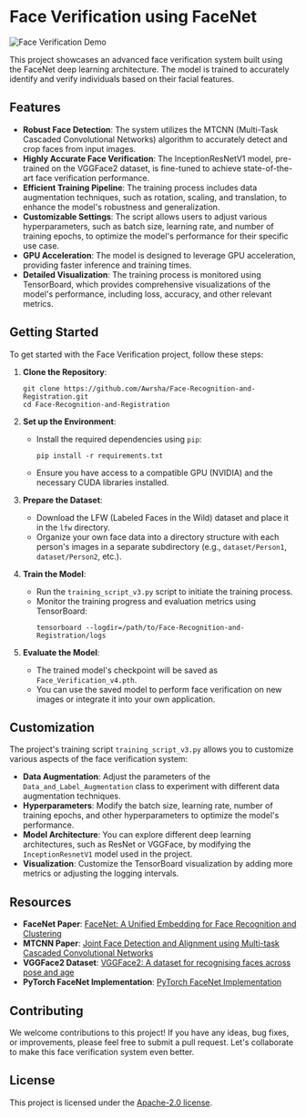 # Face Verification using FaceNet

![Face Verification Demo](https://via.placeholder.com/600x400.png?text=Face+Verification+Demo)

This project showcases an advanced face verification system built using the FaceNet deep learning architecture. The model is trained to accurately identify and verify individuals based on their facial features.

## Features

- **Robust Face Detection**: The system utilizes the MTCNN (Multi-Task Cascaded Convolutional Networks) algorithm to accurately detect and crop faces from input images.
- **Highly Accurate Face Verification**: The InceptionResNetV1 model, pre-trained on the VGGFace2 dataset, is fine-tuned to achieve state-of-the-art face verification performance.
- **Efficient Training Pipeline**: The training process includes data augmentation techniques, such as rotation, scaling, and translation, to enhance the model's robustness and generalization.
- **Customizable Settings**: The script allows users to adjust various hyperparameters, such as batch size, learning rate, and number of training epochs, to optimize the model's performance for their specific use case.
- **GPU Acceleration**: The model is designed to leverage GPU acceleration, providing faster inference and training times.
- **Detailed Visualization**: The training process is monitored using TensorBoard, which provides comprehensive visualizations of the model's performance, including loss, accuracy, and other relevant metrics.

## Getting Started

To get started with the Face Verification project, follow these steps:

1. **Clone the Repository**:
   ```
   git clone https://github.com/Awrsha/Face-Recognition-and-Registration.git
   cd Face-Recognition-and-Registration
   ```

2. **Set up the Environment**:
   - Install the required dependencies using `pip`:
     ```
     pip install -r requirements.txt
     ```
   - Ensure you have access to a compatible GPU (NVIDIA) and the necessary CUDA libraries installed.

3. **Prepare the Dataset**:
   - Download the LFW (Labeled Faces in the Wild) dataset and place it in the `lfw` directory.
   - Organize your own face data into a directory structure with each person's images in a separate subdirectory (e.g., `dataset/Person1`, `dataset/Person2`, etc.).

4. **Train the Model**:
   - Run the `training_script_v3.py` script to initiate the training process.
   - Monitor the training progress and evaluation metrics using TensorBoard:
     ```
     tensorboard --logdir=/path/to/Face-Recognition-and-Registration/logs
     ```

5. **Evaluate the Model**:
   - The trained model's checkpoint will be saved as `Face_Verification_v4.pth`.
   - You can use the saved model to perform face verification on new images or integrate it into your own application.

## Customization

The project's training script `training_script_v3.py` allows you to customize various aspects of the face verification system:

- **Data Augmentation**: Adjust the parameters of the `Data_and_Label_Augmentation` class to experiment with different data augmentation techniques.
- **Hyperparameters**: Modify the batch size, learning rate, number of training epochs, and other hyperparameters to optimize the model's performance.
- **Model Architecture**: You can explore different deep learning architectures, such as ResNet or VGGFace, by modifying the `InceptionResnetV1` model used in the project.
- **Visualization**: Customize the TensorBoard visualization by adding more metrics or adjusting the logging intervals.

## Resources

- **FaceNet Paper**: [FaceNet: A Unified Embedding for Face Recognition and Clustering](https://arxiv.org/abs/1503.03832)
- **MTCNN Paper**: [Joint Face Detection and Alignment using Multi-task Cascaded Convolutional Networks](https://arxiv.org/abs/1604.02878)
- **VGGFace2 Dataset**: [VGGFace2: A dataset for recognising faces across pose and age](https://www.robots.ox.ac.uk/~vgg/data/vgg_face2/)
- **PyTorch FaceNet Implementation**: [PyTorch FaceNet Implementation](https://github.com/timesler/facenet-pytorch)

## Contributing

We welcome contributions to this project! If you have any ideas, bug fixes, or improvements, please feel free to submit a pull request. Let's collaborate to make this face verification system even better.

## License

This project is licensed under the [Apache-2.0 license](LICENSE).
